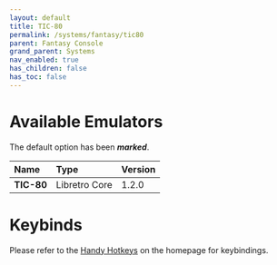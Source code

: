 ```yaml
---
layout: default
title: TIC-80
permalink: /systems/fantasy/tic80
parent: Fantasy Console
grand_parent: Systems
nav_enabled: true
has_children: false
has_toc: false
---
```


# Available Emulators

The default option has been ***marked***.

| Name               | Type             | Version           |
|:-------------------|:-----------------|:------------------|
| **TIC-80**         | Libretro Core    | 1.2.0             |


# Keybinds 

Please refer to the [Handy Hotkeys](/#handyhotkeys) on the homepage for keybindings.